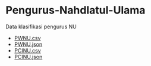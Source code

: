 # Pengurus-Nahdlatul-Ulama
 Data klasifikasi pengurus NU

* [PWNU.csv](PWNU.csv)
* [PWNU.json](PWNU.json)
* [PCINU.csv](PCINU.csv)
* [PCINU.json](PCINU.json)
